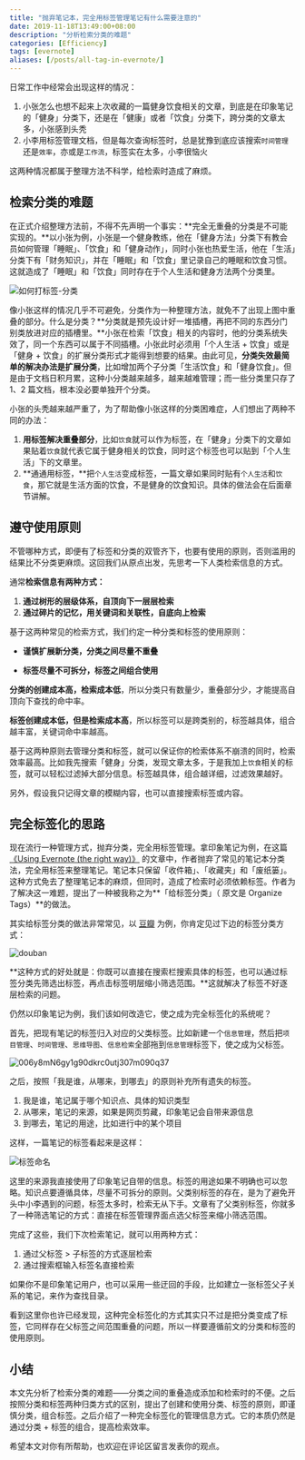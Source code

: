 ```yaml
---
title: "抛弃笔记本，完全用标签管理笔记有什么需要注意的"
date: 2019-11-18T13:49:00+08:00
description: "分析检索分类的难题"
categories: [Efficiency]
tags: [evernote]
aliases: [/posts/all-tag-in-evernote/]
---
```


日常工作中经常会出现这样的情况：

1. 小张怎么也想不起来上次收藏的一篇健身饮食相关的文章，到底是在印象笔记的「健身」分类下，还是在「健康」或者「饮食」分类下，跨分类的文章太多，小张感到头秃
2. 小李用标签管理文档，但是每次查询标签时，总是犹豫到底应该搜索`时间管理`还是`效率`，亦或是`工作流`，标签实在太多，小李很恼火

这两种情况都属于整理方法不科学，给检索时造成了麻烦。

## 检索分类的难题

在正式介绍整理方法前，不得不先声明一个事实：**完全无重叠的分类是不可能实现的。**以小张为例，小张是一个健身教练，他在「健身方法」分类下有教会员如何管理「睡眠」、「饮食」和「健身动作」，同时小张也热爱生活，他在「生活」分类下有「财务知识」，并在「睡眠」和「饮食」里记录自己的睡眠和饮食习惯。这就造成了「睡眠」和「饮食」同时存在于个人生活和健身方法两个分类里。

![如何打标签-分类](https://tva1.sinaimg.cn/large/006y8mN6gy1g909mdd42bj30dj08ddfx.jpg)

像小张这样的情况几乎不可避免，分类作为一种整理方法，就免不了出现上图中重叠的部分。什么是分类？**分类就是预先设计好一堆插槽，再把不同的东西分门别类放进对应的插槽里。**小张在检索「饮食」相关的内容时，他的分类系统失效了，同一个东西可以属于不同插槽。小张此时必须用「个人生活 + 饮食」或是「健身 + 饮食」的扩展分类形式才能得到想要的结果。由此可见，**分类失效最简单的解决办法是扩展分类**，比如增加两个子分类「生活饮食」和「健身饮食」。但是由于文档日积月累，这种小分类越来越多，越来越难管理；而一些分类里只存了 1、2 篇文档，根本没必要单独开个分类。

小张的头秃越来越严重了，为了帮助像小张这样的分类困难症，人们想出了两种不同的办法：

1. **用标签解决重叠部分**，比如`饮食`就可以作为标签，在「健身」分类下的文章如果贴着`饮食`就代表它属于健身相关的饮食，同时这个标签也可以贴到「个人生活」下的文章里。
2. **通通用标签，**把`个人生活`变成标签，一篇文章如果同时贴有`个人生活`和`饮食`，那它就是生活方面的饮食，不是健身的饮食知识。具体的做法会在后面章节讲解。

## 遵守使用原则

不管哪种方式，即便有了标签和分类的双管齐下，也要有使用的原则，否则滥用的结果比不分类更麻烦。这回我们从原点出发，先思考一下人类检索信息的方式。

通常**检索信息有两种方式：**

1. **通过树形的层级体系，自顶向下一层层检索**
2. **通过碎片的记忆，用关键词和关联性，自底向上检索**

基于这两种常见的检索方式，我们约定一种分类和标签的使用原则：

- **谨慎扩展新分类，分类之间尽量不重叠**

- **标签尽量不可拆分，标签之间组合使用**

**分类的创建成本高，检索成本低**，所以分类只有数量少，重叠部分少，才能提高自顶向下查找的命中率。

**标签创建成本低，但是检索成本高**，所以标签可以是跨类别的，标签越具体，组合越丰富，关键词命中率越高。

基于这两种原则去管理分类和标签，就可以保证你的检索体系不崩溃的同时，检索效率最高。比如我先搜索「健身」分类，发现文章太多，于是我加上`饮食`相关的标签，就可以轻松过滤掉大部分信息。标签越具体，组合越详细，过滤效果越好。

另外，假设我只记得文章的模糊内容，也可以直接搜索标签或内容。

## 完全标签化的思路

现在流行一种管理方式，抛弃分类，完全用标签管理。拿印象笔记为例，在这篇 [《Using Evernote (the right way)》](https://medium.com/@thomashoneyman/using-evernote-the-right-way-ef61f530d1ad) 的文章中，作者抛弃了常见的笔记本分类法，完全用标签来整理笔记。笔记本只保留「收件箱」、「收藏夹」和「废纸篓」。这种方式免去了整理笔记本的麻烦，但同时，造成了检索时必须依赖标签。作者为了解决这一难题，提出了一种被我称之为**「给标签分类」（ 原文是 Organize Tags）**的做法。

其实给标签分类的做法非常常见，以 [豆瓣](https://www.douban.com/) 为例，你肯定见过下边的标签分类方式：

![douban](https://tva1.sinaimg.cn/large/006y8mN6gy1g91dwdctqwj30hw0wqq5h.jpg)

**这种方式的好处就是：你既可以直接在搜索栏搜索具体的标签，也可以通过标签分类先筛选出标签，再点击标签明层缩小筛选范围。**这就解决了标签不好逐层检索的问题。

仍然以印象笔记为例，我们该如何改造它，使之成为完全标签化的系统呢？

首先，把现有笔记的标签归入对应的父类标签。比如新建一个`信息管理`，然后把`项目管理`、`时间管理`、`思维导图`、`信息检索`全部拖到`信息管理`标签下，使之成为父标签。

![006y8mN6gy1g90dkrc0utj307m090q37](https://tva1.sinaimg.cn/large/006y8mN6gy1g91dw8hj6hj307m090jre.jpg)

之后，按照「我是谁，从哪来，到哪去」的原则补充所有遗失的标签。

1. 我是谁，笔记属于哪个知识点、具体的知识类型
2. 从哪来，笔记的来源，如果是网页剪藏，印象笔记会自带来源信息
3. 到哪去，笔记的用途，比如进行中的某个项目

这样，一篇笔记的标签看起来是这样：

![标签命名](https://tva1.sinaimg.cn/large/006y8mN6gy1g90dnvno5pj316g07qgne.jpg)

这里的来源我直接使用了印象笔记自带的信息。标签的用途如果不明确也可以忽略。知识点要遵循具体，尽量不可拆分的原则。父类别标签的存在，是为了避免开头中小李遇到的问题，标签太多时，检索无从下手。文章有了父类别标签，你就多了一种筛选笔记的方式：直接在标签管理界面点选父标签来缩小筛选范围。

完成了这些，我们下次检索笔记，就可以用两种方式：

1. 通过父标签 > 子标签的方式逐层检索
2. 通过搜索框输入标签名直接检索

如果你不是印象笔记用户，也可以采用一些迂回的手段，比如建立一张标签父子关系的笔记，来作为查找目录。

看到这里你也许已经发现，这种完全标签化的方式其实只不过是把分类变成了标签，它同样存在父标签之间范围重叠的问题，所以一样要遵循前文的分类和标签的使用原则。

## 小结

本文先分析了检索分类的难题——分类之间的重叠造成添加和检索时的不便。之后按照分类和标签两种归类方式的区别，提出了创建和使用分类、标签的原则，即谨慎分类，组合标签。之后介绍了一种完全标签化的管理信息方式。它的本质仍然是通过分类 + 标签的组合，提高检索效率。

希望本文对你有所帮助，也欢迎在评论区留言发表你的观点。
